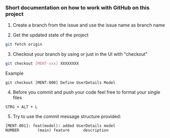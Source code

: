 ### Short documentation on how to work with GitHub on this project

1. Create a branch from the issue and use the issue name as branch name

2. Get the updated state of the project

```bash
git fetch origin
``` 

3. Checkout your branch by using or just in the UI with "checkout"

```bash
git checkout [MENT-xxx] XXXXXXXX
``` 

Example

```
git checkout [MENT-000] Define UserDetails Model
```

4. Before you commit and push your code feel free to format your single files

```
STRG + ALT + L 
```

5. Try to use the commit message structure provided:

````
[MENT-001]: feat(model): added UserDetails model
NUMBER        (main) feature      description
````